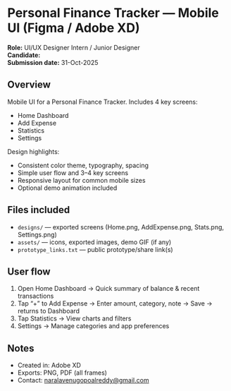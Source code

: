 # Personal Finance Tracker — Mobile UI (Figma / Adobe XD)

**Role:** UI/UX Designer Intern / Junior Designer  
**Candidate:** <Your Name>  
**Submission date:** 31-Oct-2025

## Overview
Mobile UI for a Personal Finance Tracker. Includes 4 key screens:
- Home Dashboard
- Add Expense
- Statistics
- Settings

Design highlights:
- Consistent color theme, typography, spacing
- Simple user flow and 3–4 key screens
- Responsive layout for common mobile sizes
- Optional demo animation included

## Files included
- `designs/` — exported screens (Home.png, AddExpense.png, Stats.png, Settings.png)
- `assets/` — icons, exported images, demo GIF (if any)
- `prototype_links.txt` — public prototype/share link(s)


## User flow
1. Open Home Dashboard → Quick summary of balance & recent transactions  
2. Tap “+” to Add Expense → Enter amount, category, note → Save → returns to Dashboard  
3. Tap Statistics → View charts and filters  
4. Settings → Manage categories and app preferences

## Notes
- Created in: Adobe XD 
- Exports: PNG, PDF (all frames)
- Contact: <naralavenugopoalreddy@gmail.com>

